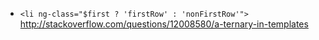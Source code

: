 - `<li ng-class="$first ? 'firstRow' : 'nonFirstRow'">` http://stackoverflow.com/questions/12008580/a-ternary-in-templates
